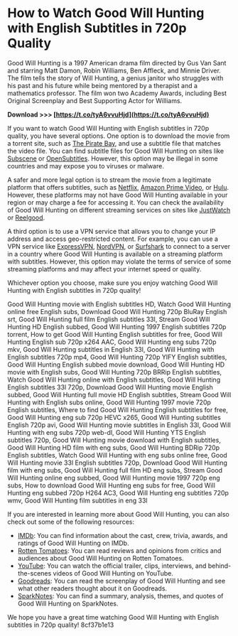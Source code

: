 # How to Watch Good Will Hunting with English Subtitles in 720p Quality
 
Good Will Hunting is a 1997 American drama film directed by Gus Van Sant and starring Matt Damon, Robin Williams, Ben Affleck, and Minnie Driver. The film tells the story of Will Hunting, a genius janitor who struggles with his past and his future while being mentored by a therapist and a mathematics professor. The film won two Academy Awards, including Best Original Screenplay and Best Supporting Actor for Williams.
 
**Download &gt;&gt;&gt; [https://t.co/tyA6vvuHjd](https://t.co/tyA6vvuHjd)**


 
If you want to watch Good Will Hunting with English subtitles in 720p quality, you have several options. One option is to download the movie from a torrent site, such as [The Pirate Bay](https://thepiratebay.org/), and use a subtitle file that matches the video file. You can find subtitle files for Good Will Hunting on sites like [Subscene](https://subscene.com/) or [OpenSubtitles](https://opensubtitles.org/). However, this option may be illegal in some countries and may expose you to viruses or malware.
 
A safer and more legal option is to stream the movie from a legitimate platform that offers subtitles, such as [Netflix](https://www.netflix.com/), [Amazon Prime Video](https://www.amazon.com/prime-video), or [Hulu](https://www.hulu.com/). However, these platforms may not have Good Will Hunting available in your region or may charge a fee for accessing it. You can check the availability of Good Will Hunting on different streaming services on sites like [JustWatch](https://www.justwatch.com/) or [Reelgood](https://reelgood.com/).
 
A third option is to use a VPN service that allows you to change your IP address and access geo-restricted content. For example, you can use a VPN service like [ExpressVPN](https://www.expressvpn.com/), [NordVPN](https://nordvpn.com/), or [Surfshark](https://surfshark.com/) to connect to a server in a country where Good Will Hunting is available on a streaming platform with subtitles. However, this option may violate the terms of service of some streaming platforms and may affect your internet speed or quality.
 
Whichever option you choose, make sure you enjoy watching Good Will Hunting with English subtitles in 720p quality!
 
Good Will Hunting movie with English subtitles HD,  Watch Good Will Hunting online free English subs,  Download Good Will Hunting 720p BluRay English srt,  Good Will Hunting full film English subtitles 33l,  Stream Good Will Hunting HD English subbed,  Good Will Hunting 1997 English subtitles 720p torrent,  How to get Good Will Hunting English subtitles for free,  Good Will Hunting English sub 720p x264 AAC,  Good Will Hunting eng subs 720p mkv,  Good Will Hunting subtitles in English 33l,  Good Will Hunting with English subtitles 720p mp4,  Good Will Hunting 720p YIFY English subtitles,  Good Will Hunting English subbed movie download,  Good Will Hunting HD movie with English subs,  Good Will Hunting 720p BRRip English subtitles,  Watch Good Will Hunting online with English subtitles,  Good Will Hunting English subtitles 33l 720p,  Download Good Will Hunting movie English subbed,  Good Will Hunting full movie HD English subtitles,  Stream Good Will Hunting with English subs online,  Good Will Hunting 1997 movie 720p English subtitles,  Where to find Good Will Hunting English subtitles for free,  Good Will Hunting eng sub 720p HEVC x265,  Good Will Hunting subtitles English 720p avi,  Good Will Hunting movie subtitles in English 33l,  Good Will Hunting with eng subs 720p web-dl,  Good Will Hunting YTS English subtitles 720p,  Good Will Hunting movie download with English subtitles,  Good Will Hunting HD film with eng subs,  Good Will Hunting BDRip 720p English subtitles,  Watch Good Will Hunting with eng subs online free,  Good Will Hunting movie 33l English subtitles 720p,  Download Good Will Hunting film with eng subs,  Good Will Hunting full film HD eng subs,  Stream Good Will Hunting online eng subbed,  Good Will Hunting movie 1997 720p eng subs,  How to download Good Will Hunting eng subs for free,  Good Will Hunting eng subbed 720p H264 AC3,  Good Will Hunting eng subtitles 720p wmv,  Good Will Hunting film subtitles in eng 33l
  
If you are interested in learning more about Good Will Hunting, you can also check out some of the following resources:
 
- [IMDb](https://www.imdb.com/title/tt0119217/): You can find information about the cast, crew, trivia, awards, and ratings of Good Will Hunting on IMDb.
- [Rotten Tomatoes](https://www.rottentomatoes.com/m/good_will_hunting): You can read reviews and opinions from critics and audiences about Good Will Hunting on Rotten Tomatoes.
- [YouTube](https://www.youtube.com/watch?v=PaZVjZEFkRs): You can watch the official trailer, clips, interviews, and behind-the-scenes videos of Good Will Hunting on YouTube.
- [Goodreads](https://www.goodreads.com/book/show/284853.Good_Will_Hunting): You can read the screenplay of Good Will Hunting and see what other readers thought about it on Goodreads.
- [SparkNotes](https://www.sparknotes.com/film/goodwillhunting/): You can find a summary, analysis, themes, and quotes of Good Will Hunting on SparkNotes.

We hope you have a great time watching Good Will Hunting with English subtitles in 720p quality!
 8cf37b1e13
 
